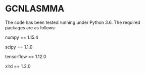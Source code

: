 # GCNLASMMA
The code has been tested running under Python 3.6. The required packages are as follows:

numpy == 1.15.4

scipy == 1.1.0

tensorflow == 1.12.0

xlrd == 1.2.0
